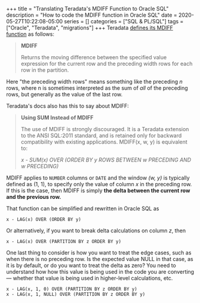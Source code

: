 +++ 
title = "Translating Teradata's MDIFF Function to Oracle SQL"
description = "How to code the MDIFF function in Oracle SQL"
date = 2020-05-27T10:22:08-05:00
series = []
categories = ["SQL & PL/SQL"]
tags = ["Oracle", "Teradata", "migrations"]
+++
Teradata [defines its MDIFF function](https://docs.teradata.com/reader/kmuOwjp1zEYg98JsB8fu_A/Q5tWBsRwZN7VBXQkzAoddQ) as follows:

> **MDIFF**
> 
> Returns the moving difference between the specified value expression for the current row and the preceding width rows for each row in the partition.

Here "the preceding width rows" means something like the preceding *n* rows, where n is sometimes interpreted as the sum of *all* of the preceding rows, but generally as the value of the last row.

Teradata's docs also has this to say about MDIFF:

> **Using SUM Instead of MDIFF**
>
> The use of MDIFF is strongly discouraged. It is a Teradata extension to the ANSI SQL:2011 standard, and is retained only for backward compatibility with existing applications. MDIFF(x, w, y) is equivalent to:
> 
> *x - SUM(x) OVER (ORDER BY y*
> 	*ROWS BETWEEN w PRECEDING AND w PRECEDING)*

MDIFF applies to `NUMBER` columns or `DATE` and the window *(w, y)* is typically defined as (1, 1), to specify only the value of column *x* in the preceding row. If this is the case, then MDIFF is simply **the delta between the current row and the previous row.**

That function can be simplified and rewritten in Oracle SQL as

```
x - LAG(x) OVER (ORDER BY y)
```

Or alternatively, if you want to break delta calculations on column *z*, then

```
x - LAG(x) OVER (PARTITION BY z ORDER BY y)
```

One last thing to consider is how you want to treat the edge cases, such as when there is no preceding row. Is the expected value NULL in that case, as it is by default, or do you want to treat the delta as zero? You need to understand how how this value is being used in the code you are converting — whether that value is being used in higher-level calculations, etc.

```
x - LAG(x, 1, 0) OVER (PARTITION BY z ORDER BY y)
x - LAG(x, 1, NULL) OVER (PARTITION BY z ORDER BY y)
```

